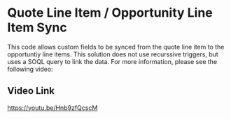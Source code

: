 # Quote Line Item / Opportunity Line Item Sync

This code allows custom fields to be synced from the quote line item to the opportuntiy line items. This solution does not use recurssive triggers, but uses a SOQL query to link the data. For more information, please see the following video:

## Video Link

https://youtu.be/Hnb9zfQcscM